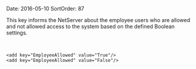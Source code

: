 Date: 2016-05-10
SortOrder: 87

This key informs the NetServer about the employee users who are allowed and not allowed access to the system based on the defined Boolean settings.

 

```
<add key="EmployeeAllowed" value="True"/>
<add key="EmployeeAllowed" value="False"/>

 

 
```
